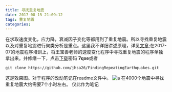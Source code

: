 ```yaml
---
title: 寻找重复地震
date: 2017-08-15 21:09:12
tags: 重复地震
categories:
---
```

在求取速度变化，应力降，衰减因子变化等都用到了重复地震。所以寻找重复地震以及对重复地震进行聚类分析是重点。这里我不详细讲述原理，详见[文章](http://html.rhhz.net/dqwlxb/20120616.htm);在2017-07的地震程序培训上，将王宝善老师的速度变化程序中寻找重复地震的程序单独拿出来。并修缮一下，点击[下载](https://pan.baidu.com/s/1nvFn4Op)密码 **7qxe**或者
```
git clone https://github.com/jhsa26/FindingRepeatingEarthquakes.git
```
这是效果图。对于程序的改动笔记在readme文件中。
![a](/images/pic3.jpg)
在4000个地震中寻找重复地震大约需要7个小时左右。
仅此作为笔记